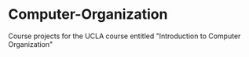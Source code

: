 # Computer-Organization
Course projects for the UCLA course entitled "Introduction to Computer Organization"
